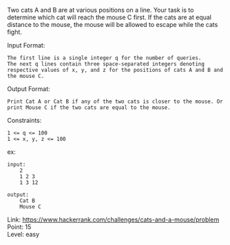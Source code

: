 Two cats A and B are at various positions on a line. Your task is to determine which cat will reach the mouse C first. If the cats are at equal distance to the mouse, the mouse will be allowed to escape while the cats fight.

Input Format:

	The first line is a single integer q for the number of queries.
	The next q lines contain three space-separated integers denoting respective values of x, y, and z for the positions of cats A and B and the mouse C.

Output Format:

	Print Cat A or Cat B if any of the two cats is closer to the mouse. Or print Mouse C if the two cats are equal to the mouse.

Constraints:

	1 <= q <= 100
	1 <= x, y, z <= 100

ex:

	input:
		2
		1 2 3
		1 3 12

	output:
		Cat B
		Mouse C

Link: https://www.hackerrank.com/challenges/cats-and-a-mouse/problem<br />
Point: 15<br />
Level: easy